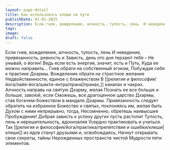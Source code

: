 ```yaml
---
layout: page-detail
title: Как использовать клеши на пути
publishDate: 01-01-2025
description: Если гнев, вожделение, алчность, тупость, лень  И неведение, привязанность, ревность и  Зависть, день ото дня терзают тебя –  Не унывай, о йогин!  Ведь если есть энергия, значит, есть и Путь,  Куда ее можно направить...
tags:
image:
draft: false
---
```

Если гнев, вожделение, алчность, тупость, лень  И неведение, привязанность, ревность и  Зависть, день ото дня терзают тебя –  Не унывай, о йогин!  Ведь если есть энергия, значит, есть и Путь,  Куда ее можно направить...  Гнев обрати на собственный эгоизм,  Побуждая себя к практике Дхармы.  Вожделение обрати на страстное желание  Недвойственности, единое с блаженством  В [[религия и философия/йога/лайя-йога/шакти-янтра/прана|пранах,]] каналах и чакрах.  Алчность направь на святую Дхарму, желая  Познать ее все больше и больше, завоюй, если  Сможешь, все драгоценное царство  Дхармы, став богачем-божеством в мандале Дхармы.  Привязанность следует обратить на избранное  Божество и святых, поклоняясь им, желая быть  Духом с ними непрерывно, тогда,  Несомненно, обретешь наивысшее Пробуждение!  Добрая зависть к успеху других пусть растопит  Тупость, лень и нерешительность, вдохновляя  Усердно практиковать и учиться.  Так [[религия и философия/йога/практика/препятствия и ошибки/клеши|клеши]] из ядов станут друзьями и, освобождаясь,  Начнут открывать свои секреты, тайны  Нерожденных пространств чистой  Мудрости пяти элементов.